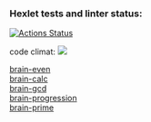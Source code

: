 ### Hexlet tests and linter status:
[![Actions Status](https://github.com/gamebir/python-project-49/workflows/hexlet-check/badge.svg)](https://github.com/gamebir/python-project-49/actions)

code climat:
<a href="https://codeclimate.com/github/gamebir/python-project-49/maintainability"><img 
src="https://api.codeclimate.com/v1/badges/3e4e3068f6e9e0933acf/maintainability" /></a>

<div><a href="https://asciinema.org/a/m5qqjlvXt8AQdJ1zezqifAGrf">brain-even</a></div>
<div><a href="https://asciinema.org/a/Q1qxAFdeVFLORccFL0dVWTHhf">brain-calc</a></div>
<div><a href="https://asciinema.org/a/doV2201d3fJnQ4vOAbzTSXzXZ">brain-gcd</a></div>
<div><a href="https://asciinema.org/a/TCwrRWjFG7ZtvgwjiuM4SDPGL">brain-progression</a></div>
<div><a href="https://asciinema.org/a/zfGnMTgdSzxq9IhHFoucF1i7M">brain-prime</a></div>

